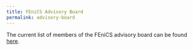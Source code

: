 ```yaml
---
title: FEniCS Advisory Board
permalink: advisory-board
---
```


The current list of members of the FEniCS advisory board can be found [here](https://github.com/FEniCS/governance/blob/master/people.md).
